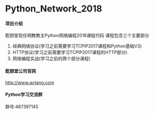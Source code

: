 # Python_Network_2018

#### 项目介绍
亁颐堂现任明教教主Python网络编程2018课程代码
课程包含三个主要部分
1. 经典网络协议(学习之前需要学习TCPIP2017课程和Python基础V3)
2. HTTP协议(学习之前需要学习TCPIP2017课程的HTTP部分)
3. 网络编程实战(学习之前的两个部分课程)

#### 亁颐堂公司官网
http://www.qytang.com

#### Python学习交流群
群号:487397145